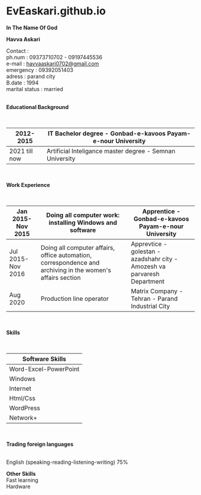 <div dir="ltr">
  
# EvEaskari.github.io
 
**In The Name Of God**
  
**Havva Askari**
  
  Contact :<br/>
  ph.num : 09373710702 - 09197445536 <br/>
  e-mail : havvaaskari0702@gmail.com <br/>
  emergency : 09392051403 <br/>
  adress : parand city <br/>
  B.date : 1994 <br/>
  marital status : married <br/>
   <br/>
  
**Educational Background**
  
  <br/>
  
|           2012-2015          |          IT Bachelor degree - Gonbad-e-kavoos Payam-e-nour University         |
|--------------------------------|---------------------------------------------------------------------------------|
| 2021 till now                | َArtificial Inteligance master degree - Semnan University                              |
  
  <br/>
  
**Work Experience**
  
  <br/>
  
| Jan 2015-Nov 2015  | Doing all computer work: installing Windows and software                     |Apprentice - Gonbad-e-kavoos Payam-e-nour University                   |
|---------------------|----------------------------------------------------------------------------------------|--------------------------------------------------------|
| Jul 2015- Nov 2016 | Doing all computer affairs, office automation, correspondence and archiving in the women's affairs section | Apprevtice - golestan - azadshahr city - Amozesh va parvaresh Department |
| Aug 2020  | Production line operator                                                                      | Matrix Company - Tehran - Parand Industrial City|
  
  <br/>
  
**Skills**
  
  <br/>
  
| Software Skills   |
|-----------------------|
| Word-Excel-PowerPoint |
| Windows               |
| Internet              |
| Html/Css              |
| WordPress             |
| Network+            |
  
  <br/>
  
**Trading foreign languages**
 
  <br/>
  English (speaking-reading-listening-writing) 75%
  <br/>
  
  **Other Skills**
  <br/>
  Fast learning
  <br/>
  Hardware
  <br/>
   
  </div>
